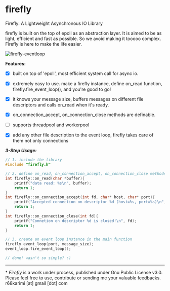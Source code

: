 # firefly
Firefly: A Lightweight Asynchronous IO Library

firefly is built on the top of epoll as an abstraction layer. 
It is aimed to be as light, efficient and fast as possible. So we avoid making it tooooo complex. 
Firefly is here to make the life easier.

![firefly-eventloop](https://sugoiinu.files.wordpress.com/2012/09/firefly-1.jpg?w=610&h=405 "firefly")

**Features:**

- [x] built on top of 'epoll', most efficient system call for async io.
- [x] extremely easy to use. make a firefly instance, define on_read function, firefly.fire_event_loop(), and you're good to go!
- [x] it knows your message size, buffers messages on different file descriptors and calls on_read when it's ready.
- [x] on_connection_accept, on_connection_close methods are definable.
- [ ] supports threadpool and workerpool
- [x] add any other file description to the event loop, firefly takes care of them not only connections

 
 
***3-Step Usage:***
 
```c++
// 1. include the library
#include "firefly.h"

// 2. define on_read, on_connection_accept, on_connection_close methods
int firefly::on_read(char *buffer){
    printf("data read: %s\n", buffer);
    return 1;
}
int firefly::on_connection_accept(int fd, char* host, char* port){
    printf("Accepted connection on descriptor %d (host=%s, port=%s)\n", fd, host, port);
    return 1;
}
int firefly::on_connection_close(int fd){
    printf("Connetion on descriptor %d is closed!\n", fd);
    return 1;
}

// 3. create an event loop instance in the main function
firefly event_loop(port, message_size);
event_loop.fire_event_loop();

// done! wasn't so simple? :)

```
---
\* *Firefly* is a work under process, published under Gnu Public License v3.0. Please feel free to use, contribute or sending me your valuable feedbacks. r68karimi [at] gmail [dot] com


